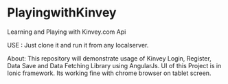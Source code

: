 PlayingwithKinvey
=================

Learning and Playing with Kinvey.com Api

USE : 
 Just clone it and run it from any localserver.

About: 
  This repository will demonstrate  usage of Kinvey Login, Register, Data Save and Data Fetching Library using AngularJs.
  UI of this Project is in Ionic framework.
  Its working fine with chrome browser on tablet screen.
  
  
